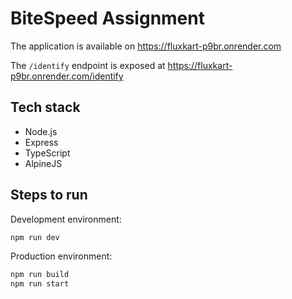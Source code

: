 # BiteSpeed Assignment

The application is available on https://fluxkart-p9br.onrender.com

The `/identify` endpoint is exposed at https://fluxkart-p9br.onrender.com/identify

## Tech stack

- Node.js
- Express
- TypeScript
- AlpineJS

## Steps to run

Development environment:

```sh
npm run dev
```

Production environment:

```sh
npm run build
npm run start
```
